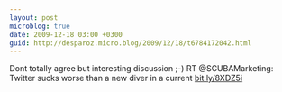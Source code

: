 ```yaml
---
layout: post
microblog: true
date: 2009-12-18 03:00 +0300
guid: http://desparoz.micro.blog/2009/12/18/t6784172042.html
---
```

Dont totally agree but interesting discussion ;-) RT @SCUBAMarketing: Twitter sucks worse than a new diver in a current [bit.ly/8XDZ5i](http://bit.ly/8XDZ5i)
